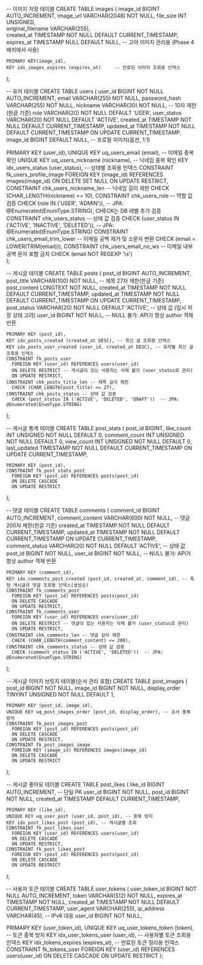 -- 이미지 저장 테이블
CREATE TABLE images (
    image_id BIGINT AUTO_INCREMENT,
image_url VARCHAR(2048) NOT NULL,
file_size INT UNSIGNED,              
original_filename VARCHAR(255),      
created_at TIMESTAMP NOT NULL DEFAULT CURRENT_TIMESTAMP,
expires_at TIMESTAMP NULL DEFAULT NULL,  -- 고아 이미지 관리용 (Phase 4 배치에서 사용)

    PRIMARY KEY(image_id),
    KEY idx_images_expires (expires_at)     -- 만료된 이미지 조회용 인덱스
);

-- 유저 테이블
CREATE TABLE users (
    user_id BIGINT NOT NULL AUTO_INCREMENT,
email        VARCHAR(255) NOT NULL,
password_hash VARCHAR(255) NOT NULL,
nickname     VARCHAR(30)  NOT NULL, -- 10자 제한(한글 기준)
role VARCHAR(20) NOT NULL DEFAULT 'USER',
user_status VARCHAR(20) NOT NULL DEFAULT 'ACTIVE',
created_at   TIMESTAMP NOT NULL DEFAULT CURRENT_TIMESTAMP,
updated_at   TIMESTAMP NOT NULL DEFAULT CURRENT_TIMESTAMP ON UPDATE CURRENT_TIMESTAMP,
image_id BIGINT DEFAULT NULL, -- 프로필 이미지(옵션, 1:1)

PRIMARY KEY (user_id),
UNIQUE KEY uq_users_email (email), -- 이메일 중복 확인
UNIQUE KEY uq_users_nickname (nickname), -- 닉네임 중복 확인
KEY idx_users_status (user_status), -- 상태별 조회용 인덱스
CONSTRAINT fk_users_profile_image
FOREIGN KEY (image_id) REFERENCES images(image_id)
ON DELETE SET NULL
ON UPDATE RESTRICT,
CONSTRAINT chk_users_nickname_len -- 닉네임 길이 제한
CHECK (CHAR_LENGTH(nickname) <= 10),
CONSTRAINT chk_users_role -- 역할 값 검증
CHECK (role IN ('USER', 'ADMIN')),  -- JPA: @Enumerated(EnumType.STRING), CHECK는 DB 레벨 추가 검증
CONSTRAINT chk_users_status -- 상태 값 검증
CHECK (user_status IN ('ACTIVE', 'INACTIVE', 'DELETED')),  -- JPA: @Enumerated(EnumType.STRING)
CONSTRAINT chk_users_email_trim_lower -- 이메일 공백 제거 및 소문자 변환
CHECK (email = LOWER(TRIM(email))),
CONSTRAINT chk_users_email_no_ws -- 이메일 내부 공백 문자 포함 금지
CHECK (email NOT REGEXP '\\s')  
);

-- 게시글 테이블
CREATE TABLE posts (
    post_id BIGINT AUTO_INCREMENT,
post_title VARCHAR(100) NOT NULL, -- 제목 27자 제한(한글 기준)
post_content LONGTEXT NOT NULL,
created_at TIMESTAMP NOT NULL DEFAULT CURRENT_TIMESTAMP,
updated_at TIMESTAMP NOT NULL DEFAULT CURRENT_TIMESTAMP ON UPDATE CURRENT_TIMESTAMP,
post_status VARCHAR(20) NOT NULL DEFAULT 'ACTIVE', -- 상태 값 (임시 저장 상태 고려)
    user_id BIGINT NOT NULL, -- NULL 불가: API가 항상 author 객체 반환

    PRIMARY KEY (post_id),
    KEY idx_posts_created (created_at DESC), -- 최신 글 조회용 인덱스
    KEY idx_posts_user_created (user_id, created_at DESC), -- 유저별 최신 글 조회용 인덱스
    CONSTRAINT fk_posts_user
      FOREIGN KEY (user_id) REFERENCES users(user_id)
      ON DELETE RESTRICT -- 게시글이 있는 사용자는 삭제 불가 (user_status로 관리)
      ON UPDATE RESTRICT,
    CONSTRAINT chk_posts_title_len -- 제목 길이 제한
      CHECK (CHAR_LENGTH(post_title) <= 27),
    CONSTRAINT chk_posts_status -- 상태 값 검증
      CHECK (post_status IN ('ACTIVE', 'DELETED', 'DRAFT'))  -- JPA: @Enumerated(EnumType.STRING)
);

-- 게시글 통계 테이블
CREATE TABLE post_stats (
    post_id BIGINT,
like_count INT UNSIGNED NOT NULL DEFAULT 0,
comment_count INT UNSIGNED NOT NULL DEFAULT 0,
view_count INT UNSIGNED NOT NULL DEFAULT 0,
last_updated TIMESTAMP NOT NULL DEFAULT CURRENT_TIMESTAMP ON UPDATE CURRENT_TIMESTAMP,

    PRIMARY KEY (post_id),
    CONSTRAINT fk_post_stats_post 
      FOREIGN KEY (post_id) REFERENCES posts(post_id) 
      ON DELETE CASCADE
      ON UPDATE RESTRICT
);

-- 댓글 테이블
CREATE TABLE comments (
    comment_id BIGINT AUTO_INCREMENT,
comment_content VARCHAR(600) NOT NULL, -- 댓글 200자 제한(한글 기준)
created_at TIMESTAMP NOT NULL DEFAULT CURRENT_TIMESTAMP,
updated_at TIMESTAMP NOT NULL DEFAULT CURRENT_TIMESTAMP ON UPDATE CURRENT_TIMESTAMP,
comment_status VARCHAR(20) NOT NULL DEFAULT 'ACTIVE', -- 상태 값
    post_id BIGINT NOT NULL,
    user_id BIGINT NOT NULL, -- NULL 불가: API가 항상 author 객체 반환

    PRIMARY KEY (comment_id),
    KEY idx_comments_post_created (post_id, created_at, comment_id), -- 특정 게시글의 댓글 조회용 인덱스(생성순)
    CONSTRAINT fk_comments_post
      FOREIGN KEY (post_id) REFERENCES posts(post_id)
      ON DELETE CASCADE
      ON UPDATE RESTRICT,
    CONSTRAINT fk_comments_user
      FOREIGN KEY (user_id) REFERENCES users(user_id)
      ON DELETE RESTRICT -- 댓글이 있는 사용자는 삭제 불가 (user_status로 관리)
      ON UPDATE RESTRICT,
    CONSTRAINT chk_comments_len -- 댓글 길이 제한
      CHECK (CHAR_LENGTH(comment_content) <= 200),
    CONSTRAINT chk_comments_status -- 상태 값 검증
      CHECK (comment_status IN ('ACTIVE', 'DELETED'))  -- JPA: @Enumerated(EnumType.STRING)
);

-- 게시글 이미지 브릿지 테이블(순서 관리 포함)
CREATE TABLE post_images (
    post_id BIGINT NOT NULL,
    image_id BIGINT NOT NULL,
display_order TINYINT UNSIGNED NOT NULL DEFAULT 1,

    PRIMARY KEY (post_id, image_id),
    UNIQUE KEY uq_post_images_order (post_id, display_order), -- 순서 중복 방지
    CONSTRAINT fk_post_images_post 
      FOREIGN KEY (post_id) REFERENCES posts(post_id) 
      ON DELETE CASCADE
      ON UPDATE RESTRICT,
    CONSTRAINT fk_post_images_image
      FOREIGN KEY (image_id) REFERENCES images(image_id)
      ON DELETE CASCADE
      ON UPDATE RESTRICT
);

-- 게시글 좋아요 테이블
CREATE TABLE post_likes (
    like_id BIGINT AUTO_INCREMENT, -- 단일 PK
    user_id BIGINT NOT NULL,
    post_id BIGINT NOT NULL,
created_at TIMESTAMP DEFAULT CURRENT_TIMESTAMP,

    PRIMARY KEY (like_id),
    UNIQUE KEY uq_user_post (user_id, post_id), -- 중복 방지
    KEY idx_post_likes_post (post_id), -- 게시글별 조회
    CONSTRAINT fk_post_likes_user 
      FOREIGN KEY (user_id) REFERENCES users(user_id)
      ON DELETE CASCADE
      ON UPDATE RESTRICT,
    CONSTRAINT fk_post_likes_post 
      FOREIGN KEY (post_id) REFERENCES posts(post_id)
      ON DELETE CASCADE
      ON UPDATE RESTRICT
);

-- 사용자 토큰 테이블
CREATE TABLE user_tokens (
    user_token_id BIGINT NOT NULL AUTO_INCREMENT,
token         VARCHAR(512) NOT NULL,
expires_at    TIMESTAMP NOT NULL,
created_at    TIMESTAMP NOT NULL DEFAULT CURRENT_TIMESTAMP,
user_agent    VARCHAR(255),
ip_address VARCHAR(45), -- IPv6 대응
    user_id BIGINT NOT NULL,

PRIMARY KEY (user_token_id),
UNIQUE KEY uq_user_tokens_token (token), -- 토큰 중복 방지
KEY idx_user_tokens_user (user_id), -- 사용자별 토큰 조회용 인덱스
KEY idx_tokens_expires (expires_at), -- 만료된 토큰 정리용 인덱스
CONSTRAINT fk_tokens_user
FOREIGN KEY (user_id) REFERENCES users(user_id)
ON DELETE CASCADE
ON UPDATE RESTRICT
);
